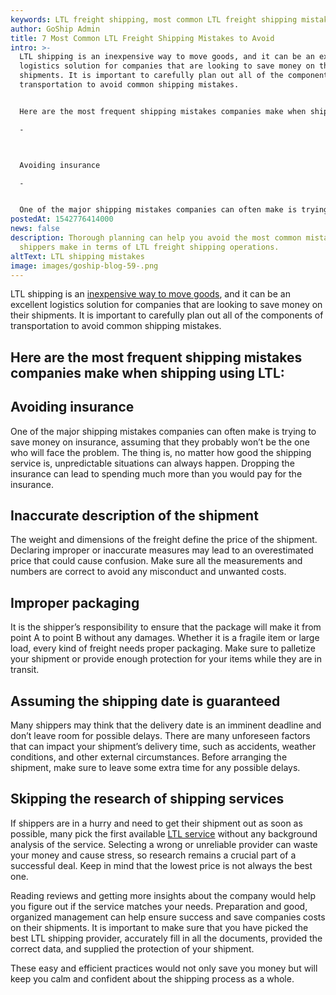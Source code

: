 ```yaml
---
keywords: LTL freight shipping, most common LTL freight shipping mistakes
author: GoShip Admin
title: 7 Most Common LTL Freight Shipping Mistakes to Avoid
intro: >-
  LTL shipping is an inexpensive way to move goods, and it can be an excellent
  logistics solution for companies that are looking to save money on their
  shipments. It is important to carefully plan out all of the components of
  transportation to avoid common shipping mistakes. 


  Here are the most frequent shipping mistakes companies make when shipping using LTL:

  -



  Avoiding insurance

  -


  One of the major shipping mistakes companies can often make is trying to save money on insurance, assuming that they probably
postedAt: 1542776414000
news: false
description: Thorough planning can help you avoid the most common mistakes
  shippers make in terms of LTL freight shipping operations.
altText: LTL shipping mistakes
image: images/goship-blog-59-.png
---
```

LTL shipping is an [inexpensive way to move goods](https://www.thebalancesmb.com/less-than-truckload-ltl-2221319), and it can be an excellent logistics solution for companies that are looking to save money on their shipments. It is important to carefully plan out all of the components of transportation to avoid common shipping mistakes.

## Here are the most frequent shipping mistakes companies make when shipping using LTL:

## **Avoiding insurance**

One of the major shipping mistakes companies can often make is trying to save money on insurance, assuming that they probably won’t be the one who will face the problem. The thing is, no matter how good the shipping service is, unpredictable situations can always happen. Dropping the insurance can lead to spending much more than you would pay for the insurance.

## **Inaccurate description of the shipment**

The weight and dimensions of the freight define the price of the shipment. Declaring improper or inaccurate measures may lead to an overestimated price that could cause confusion. Make sure all the measurements and numbers are correct to avoid any misconduct and unwanted costs.

## **Improper packaging**

It is the shipper’s responsibility to ensure that the package will make it from point A to point B without any damages. Whether it is a fragile item or large load, every kind of freight needs proper packaging. Make sure to palletize your shipment or provide enough protection for your items while they are in transit.

## **Assuming the shipping date is guaranteed**

Many shippers may think that the delivery date is an imminent deadline and don’t leave room for possible delays. There are many unforeseen factors that can impact your shipment’s delivery time, such as accidents, weather conditions, and other external circumstances. Before arranging the shipment, make sure to leave some extra time for any possible delays.

## **Skipping the research of shipping services**

If shippers are in a hurry and need to get their shipment out as soon as possible, many pick the first available [LTL service](https://www.goship.com/shipping-services/ltl-freight-shipping/) without any background analysis of the service. Selecting a wrong or unreliable provider can waste your money and cause stress, so research remains a crucial part of a successful deal. Keep in mind that the lowest price is not always the best one. 

Reading reviews and getting more insights about the company would help you figure out if the service matches your needs. Preparation and good, organized management can help ensure success and save companies costs on their shipments. It is important to make sure that you have picked the best LTL shipping provider, accurately fill in all the documents, provided the correct data, and supplied the protection of your shipment. 

These easy and efficient practices would not only save you money but will keep you calm and confident about the shipping process as a whole.